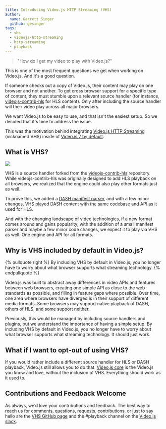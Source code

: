 ```yaml
---
title: Introducing Video.js HTTP Streaming (VHS)
author:
  name: Garrett Singer
  github: gesinger
tags:
  - vhs
  - videojs-http-streaming
  - http-streaming
  - playback
---
```


> "How do I get my video to play with Video.js?"

This is one of the most frequent questions we get when working on Video.js. And it's a good question.

If someone checks out a copy of Video.js, their content may play on one browser and not another. To get cross browser support for a specific type of content, they must stumble upon a relevant source handler (for instance, [videojs-contrib-hls](https://github.com/videojs/videojs-contrib-hls) for HLS content). Only after including the source handler will their video play across all major browsers.

We want Video.js to be easy to use, and that isn't the easiest setup. So we decided that it's time to address the issue.

This was the motivation behind integrating [Video.js HTTP Streaming](https://github.com/videojs/http-streaming) (nicknamed VHS) inside of [Video.js 7 by default](https://blog.videojs.com/video-js-7-is-here/).

## What is VHS?

![](./vhs-logo.svg)

VHS is a source handler forked from the [videojs-contrib-hls](https://github.com/videojs/videojs-contrib-hls) repository. While videojs-contrib-hls was originally designed to add HLS playback on all browsers, we realized that the engine could also play other formats just as well.

To prove this, we added a [DASH manifest parser](https://github.com/videojs/mpd-parser), and with a few minor changes, VHS played DASH content with the same codebase and API as it used for HLS.

And with the changing landscape of video technologies, if a new format comes around and gains popularity, with the addition of a small manifest parser and maybe a few minor code changes, we expect it to play via VHS as well. One engine and API for all formats.

## Why is VHS included by default in Video.js?

{% pullquote right %}
By including VHS by default in Video.js, you no longer have to worry about what browser supports what streaming technology.
{% endpullquote %}

Video.js was built to abstract away differences in video APIs and features between web browsers, creating one simple API as close to the web standards as possible, and filling in feature gaps where possible. Over time, one area where browsers have diverged is in their support of different media formats. Some browsers may support native playback of DASH, others of HLS, and some support neither.

Previously, this would be managed by including source handlers and plugins, but we understand the importance of having a simple setup. By including VHS by default in Video.js, you no longer have to worry about what browser supports what streaming technology. It should just work.

## What if I want to opt-out of using VHS?

If you would rather include a different source handler for HLS or DASH playback, Video.js still allows you to do that. [Video.js core](https://blog.videojs.com/video-js-7-is-here/#VHS-and-Video-js) is the Video.js you know and love, without the inclusion of VHS. Everything should work as it used to.

## Contributions and Feedback Welcome

As always, we’d love your contributions and feedback. The best way to reach us for comments, questions, requests, contributions, or just to say hello are the [VHS GitHub page](https://github.com/videojs/http-streaming) and the #playback channel on the [Video.js slack](http://slack.videojs.com/).
